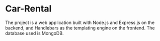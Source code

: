 # Car-Rental
The project is a web application built with Node.js and Express.js on the backend, and Handlebars as the templating engine on the frontend. 
The database used is MongoDB.
